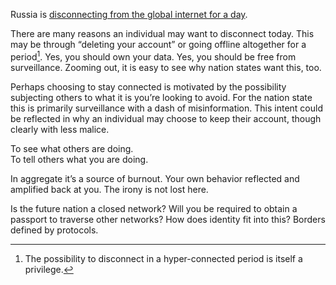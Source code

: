 Russia is [disconnecting from the global internet for a day](https://www.wired.com/story/russia-internet-disconnect-what-happens/).

There are many reasons an individual may want to disconnect today. This may be through “deleting your account” or going offline altogether for a period[^1]. Yes, you should own your data. Yes, you should be free from surveillance. Zooming out, it is easy to see why nation states want this, too.

Perhaps choosing to stay connected is motivated by the possibility subjecting others to what it is you’re looking to avoid. For the nation state this is primarily surveillance with a dash of misinformation. This intent could be reflected in why an individual may choose to keep their account, though clearly with less malice.

To see what others are doing.  
To tell others what you are doing.

In aggregate it’s a source of burnout. Your own behavior reflected and amplified back at you. The irony is not lost here.

Is the future nation a closed network? Will you be required to obtain a passport to traverse other networks? How does identity fit into this? Borders defined by protocols.

[^1]: The possibility to disconnect in a hyper-connected period is itself a privilege.